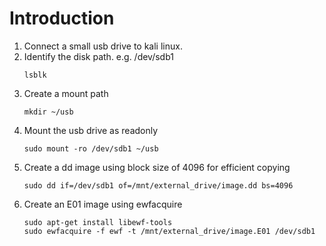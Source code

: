 # Introduction
1. Connect a small usb drive to kali linux.
2. Identify the disk path. e.g. /dev/sdb1
    ```
    lsblk
    ```
3. Create a mount path
    ```
    mkdir ~/usb
    ```
4. Mount the usb drive as readonly
    ```
    sudo mount -ro /dev/sdb1 ~/usb
    ```
5. Create a dd image using block size of 4096 for efficient copying
    ```
    sudo dd if=/dev/sdb1 of=/mnt/external_drive/image.dd bs=4096
    ```
6. Create an E01 image using ewfacquire
    ```
    sudo apt-get install libewf-tools
    sudo ewfacquire -f ewf -t /mnt/external_drive/image.E01 /dev/sdb1
    ```
